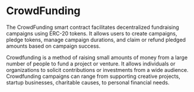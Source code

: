 # CrowdFunding

The CrowdFunding smart contract facilitates decentralized fundraising campaigns using ERC-20 tokens. It allows users to create campaigns, pledge tokens, manage campaign durations, and claim or refund pledged amounts based on campaign success.

Crowdfunding is a method of raising small amounts of money from a large number of people to fund a project or venture. It allows individuals or organizations to solicit contributions or investments from a wide audience. Crowdfunding campaigns can range from supporting creative projects, startup businesses, charitable causes, to personal financial needs.
